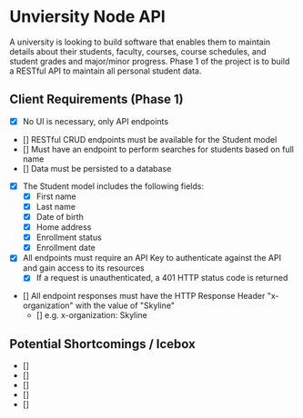 # Unviersity Node API
A university is looking to build software that enables them to maintain details about their students,
faculty, courses, course schedules, and student grades and major/minor progress.
Phase 1 of the project is to build a RESTful API to maintain all personal student data.

## Client Requirements (Phase 1)
- [X] No UI is necessary, only API endpoints
- [] RESTful CRUD endpoints must be available for the Student model
- [] Must have an endpoint to perform searches for students based on full name
- [] Data must be persisted to a database 
- [X] The Student model includes the following fields:
    - [X] First name
    - [X] Last name
    - [X] Date of birth
    - [X] Home address
    - [X] Enrollment status
    - [X] Enrollment date
- [X] All endpoints must require an API Key to authenticate against the API and gain access to its resources
    - [X] If a request is unauthenticated, a 401 HTTP status code is returned
- [] All endpoint responses must have the HTTP Response Header "x-organization" with the value of "Skyline"
    - [] e.g. x-organization: Skyline

## Potential Shortcomings / Icebox
- [] 
- [] 
- [] 
- [] 
- [] 